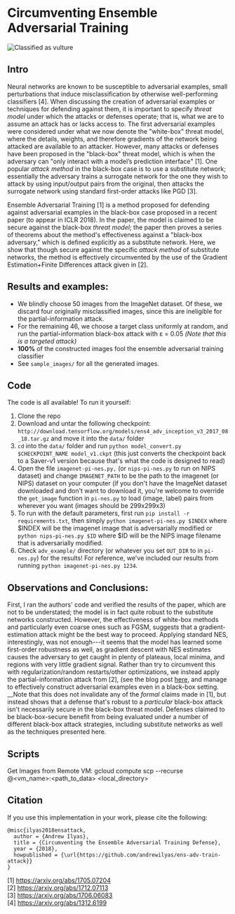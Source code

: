 # Circumventing Ensemble Adversarial Training

![Classified as vulture](sample_images/21502.png) 

## Intro
Neural networks are known to be susceptible to adversarial examples, small perturbations that induce misclassification by otherwise well-performing classifiers [4].  When discussing the creation of adversarial examples or techniques for defending against them, it is important to specify _threat model_ under which the attacks or defenses operate; that is, what we are to assume an attack has or lacks access to. The first adversarial examples were considered under what we now denote the "white-box" threat model, where the details, weights, and therefore gradients of the network being attacked are available to an attacker. However, many attacks or defenses have been proposed in the "black-box" threat model, which is when the adversary can "only interact with a model’s prediction interface" [1]. One popular _attack method_ in the black-box case is to use a substitute network; essentially the adversary trains a surrogate network for the one they wish to attack by using input/output pairs from the original, then attacks the surrogate network using standard first-order attacks like PGD [3].

 Ensemble Adversarial Training [1] is a method proposed for defending against adversarial examples in the black-box case proposed in a recent paper (to appear in ICLR 2018). In the paper, the model is claimed to be secure against the black-box _threat model_; the paper then proves a series of theorems about the method's effectiveness against a "black-box adversary," which is defined explicitly as a substitute network. Here, we show that though secure against the specific _attack method_ of substitute networks, the method is effectively circumvented by the use of the Gradient Estimation+Finite Differences attack given in [2].

## Results and examples:

- We blindly choose 50 images from the ImageNet dataset. Of these, we
  discard four originally misclassified images, since this are ineligible
for the partial-information attack.
- For the remaining 46, we choose a target class uniformly at random, and
  run the partial-information black-box attack with &#x3B5; = 0.05 *(Note
that this is a targeted attack)*
- **100%** of the constructed images fool the ensemble adversarial training
  classifier
- See `sample_images/` for all the generated images.

## Code
The code is all available! To run it yourself:
1. Clone the repo
2. Download and untar the following checkpoint: `http://download.tensorflow.org/models/ens4_adv_inception_v3_2017_08_18.tar.gz` and move it into the `data/` folder
3. `cd` into the `data/` folder and run `python model_convert.py $CHECKPOINT_NAME model_v1.ckpt` (this just converts the checkpoint back to a Saver-v1 version because that's what the code is designed to read)
4. Open the file `imagenet-pi-nes.py,` (or `nips-pi-nes.py` to run on NIPS dataset) and change `IMAGENET_PATH` to be the path to the imagenet (or NIPS) dataset on your computer (if you don't have the ImageNet dataset downloaded and don't want to download it, you're welcome to override the `get_image` function in `pi-nes.py` to load (image, label) pairs from wherever you want (images should be 299x299x3)
5. To run with the default parameters, first run `pip install -r requirements.txt`, then simply `python imagenet-pi-nes.py $INDEX` where $INDEX will be the imagenet image that is adversarially modified or `python nips-pi-nes.py $ID` where $ID will be the NIPS image filename that is adversarially modified.
6. Check `adv_example/` directory (or whatever you set `OUT_DIR` to in `pi-nes.py`) for the results! For reference, we've included our results from running `python imagenet-pi-nes.py 1234`.

## Observations and Conclusions:
First, I ran the authors' code and verified the results of the paper, which are not to be understated; the model is in fact quite robust to the substitute networks constructed. However, the effectiveness of white-box methods and particularly even coarse ones such as FGSM, suggests that a gradient-estimation attack might be the best way to proceed. Applying standard NES, interestingly, was not enough---it seems that the model has learned some first-order robustness as well, as gradient descent with NES estimates causes the adversary to get caught in plenty of plateaus, local minima, and regions with very little gradient signal. Rather than try to circumvent this with regularization/random restarts/other optimizations, we instead apply the partial-information attack from [2], (see the blog post [here](http://www.labsix.org/partial-information-adversarial-examples/), and manage to effectively construct adversarial examples even in a black-box setting. __Note that this does not invalidate any of the _formal_ claims made in [1], but instead shows that a defense that's robust to a *particular* black-box attack isn't necessarily secure in the black-box threat model. Defenses claimed to be black-box-secure benefit from being evaluated under a number of different black-box attack strategies, including substitute networks as well as the techniques presented here.

## Scripts
Get Images from Remote VM: gcloud compute scp --recurse <user>@<vm_name>:<path_to_data> <local_directory>

## Citation
If you use this implementation in your work, please cite the following:

```
@misc{ilyas2018ensattack,
  author = {Andrew Ilyas},
  title = {Circumventing the Ensemble Adversarial Training Defense},
  year = {2018},
  howpublished = {\url{https://github.com/andrewilyas/ens-adv-train-attack}}
}
```

[1] https://arxiv.org/abs/1705.07204 <br />
[2] https://arxiv.org/abs/1712.07113 <br />
[3] https://arxiv.org/abs/1706.06083 <br /> 
[4] https://arxiv.org/abs/1312.6199
